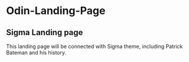 # Odin-Landing-Page

## Sigma Landing page

This landing page will be connected with Sigma theme, including Patrick Bateman and his history.